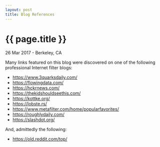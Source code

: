 ```yaml
---
layout: post
title: Blog References
---
```


{{ page.title }}
================

<p class="meta">26 Mar 2017 - Berkeley, CA</p>

Many links featured on this blog were discovered on one of the following professional Internet filter blogs:

* <https://www.3quarksdaily.com/>
* <https://flowingdata.com/>
* <https://hckrnews.com/>
* <https://thekidshouldseethis.com/>
* <https://kottke.org/>
* <https://lobste.rs/>
* <https://www.metafilter.com/home/popularfavorites/>
* <https://roughlydaily.com/>
* <https://slashdot.org/>

And, admittedly the following:

* <https://old.reddit.com/top/>